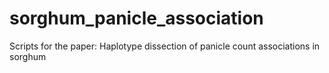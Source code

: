 # sorghum_panicle_association
Scripts for the paper: Haplotype dissection of panicle count associations in sorghum 
